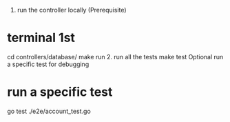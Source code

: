 
1. run the controller locally (Prerequisite)
# terminal 1st
cd controllers/database/
make run
2. run all the tests
   make test
   Optional run a specific test for debugging
# run a specific test
go test ./e2e/account_test.go